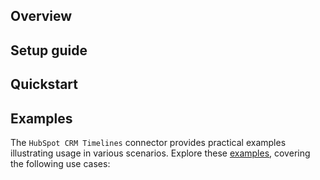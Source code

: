 ## Overview

[//]: # (TODO: Add overview mentioning the purpose of the module, supported REST API versions, and other high-level details.)

## Setup guide

[//]: # (TODO: Add detailed steps to obtain credentials and configure the module.)

## Quickstart

[//]: # (TODO: Add a quickstart guide to demonstrate a basic functionality of the module, including sample code snippets.)

## Examples

The `HubSpot CRM Timelines` connector provides practical examples illustrating usage in various scenarios. Explore these [examples](https://github.com/module-ballerinax-hubspot.crm.extensions.timelines/tree/main/examples/), covering the following use cases:

[//]: # (TODO: Add examples)
